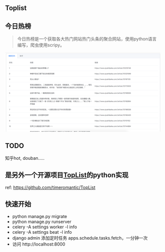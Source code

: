 ## Toplist

## 今日热榜
> 今日热榜是一个获取各大热门网站热门头条的聚合网站，使用python语言编写，爬虫使用scripy。

![例子](./picture/home.png)

## TODO
知乎hot, douban.....

## 是另外一个开源项目[TopList](https://github.com/timeromantic/TopList)的python实现
ref: 
https://github.com/timeromantic/TopList

## 快速开始
* python manage.py migrate
* python manage.py runserver
* celery -A settings worker -l info
* celery -A settings beat -l info
* django admin 添加定时任务 apps.schedule.tasks.fetch，一分钟一次
* 访问 http://localhost:8000

